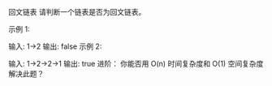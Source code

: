回文链表
请判断一个链表是否为回文链表。

示例 1:

输入: 1->2
输出: false
示例 2:

输入: 1->2->2->1
输出: true
进阶：
你能否用 O(n) 时间复杂度和 O(1) 空间复杂度解决此题？
